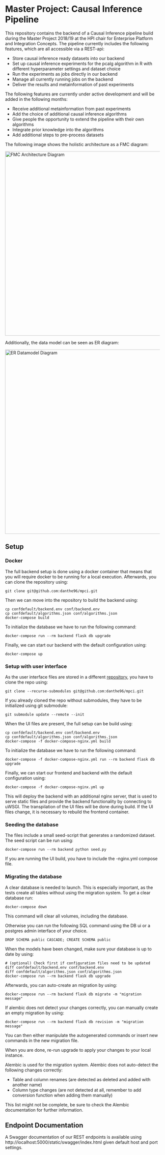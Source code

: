 # Master Project: Causal Inference Pipeline

This repository contains the backend of a Causal Inference pipeline build during the Master Project 2018/19 at the HPI chair for Enterprise Platform and Integration Concepts. The pipeline currently includes the following features, which are all accessible via a REST-api:

- Store causal inference ready datasets into our backend
- Set up causal inference experiments for the pcalg algorithm in R with different hyperparameter settings and dataset choice
- Run the experiments as jobs directly in our backend
- Manage all currently running jobs on the backend
- Deliver the results and metainformation of past experiments 

The following features are currently under active development and will be added in the following months:

- Receive additional metainformation from past experiments
- Add the choice of additional causal inference algorithms
- Give people the opportunity to extend the pipeline with their own algorithms 
- Integrate prior knowledge into the algorithms
- Add additional steps to pre-process datasets

The following image shows the holistic architecture as a FMC diagram:

<img src="https://user-images.githubusercontent.com/8962207/50157097-d2869800-02d0-11e9-9c15-299442846712.png" width="600" title="FMC Architecture Diagram">

Additionally, the data model can be seen as ER diagram:

<img src="https://user-images.githubusercontent.com/8962207/50157111-e03c1d80-02d0-11e9-80a9-96d301355201.png" width="600" title="ER Datamodel Diagram">

## Setup

### Docker

The full backend setup is done using a docker container that means that you will require docker to be running for a local execution. Afterwards, you can clone the repository using:

```
git clone git@github.com:danthe96/mpci.git
```

Then we can move into the repository to build the backend using:

```
cp confdefault/backend.env conf/backend.env
cp confdefault/algorithms.json conf/algorithms.json
docker-compose build
```

To initialize the database we have to run the following command:
```
docker-compose run --rm backend flask db upgrade
```
Finally, we can start our backend with the default configuration using:
```
docker-compose up
```

### Setup with user interface

As the user interface files are stored in a different [repository](https://github.com/VictorKuenstler/mpci-frontend),
you have to clone the repo using:

```
git clone --recurse-submodules git@github.com:danthe96/mpci.git
```

If you already cloned the repo without submodules, they have to be initialized using git submodule:

```
git submodule update --remote --init 
```

When the UI files are present, the full setup can be build using:
```
cp confdefault/backend.env conf/backend.env
cp confdefault/algorithms.json conf/algorithms.json
docker-compose -f docker-compose-nginx.yml build
```

To initialize the database we have to run the following command:
```
docker-compose -f docker-compose-nginx.yml run --rm backend flask db upgrade
```

Finally, we can start our frontend and backend with the default configuration using:
```
docker-compose -f docker-compose-nginx.yml up
```
This will deploy the backend with an additional nginx server, that is used
to serve static files and provide the backend functionality by connecting to uWSGI.
The transpilation of the UI files will be done during build. If the UI files change,
it is necessary to rebuild the frontend container.

### Seeding the database
The files include a small seed-script that generates a randomized dataset.
The seed script can be run using:

```
docker-compose run --rm backend python seed.py
```

If you are running the UI build, you have to include the -nginx.yml compose file.

### Migrating the database


A clear database is needed to launch. This is especially important,
as the tests create all tables without using the migration system.
To get a clear database run:
```
docker-compose down
```
This command will clear all volumes, including the database.

Otherwise you can run the following SQL command using the DB ui or a postgres 
admin interface of your choice.
```
DROP SCHEMA public CASCADE; CREATE SCHEMA public 
```

When the models have been changed, make sure your database is up to date by using:
```
# (optional) Check first if configuration files need to be updated
diff confdefault/backend.env conf/backend.env
diff confdefault/algorithms.json conf/algorithms.json
docker-compose run --rm backend flask db upgrade
```

Afterwards, you can auto-create an migration by using:
```
docker-compose run --rm backend flask db migrate -m "migration message"
```
If alembic does not detect your changes correctly, you can manually create
an empty migration by using:
```
docker-compose run --rm backend flask db revision -m "migration message"
```

You can then either manipulate the autogenerated commands or insert new commands
in the new migration file.

When you are done, re-run upgrade to apply your changes to your local instance.

Alembic is used for the migration system. Alembic does not auto-detect the following changes correctly:
- Table and column renames (are detected as deleted and added with another name)
- Column type changes (are not detected at all, remember to add conversion function when adding them manually)

This list might not be complete, be sure to check the Alembic documentation for further information.

## Endpoint Documentation

A Swagger documentation of our REST endpoints is available using
http://localhost:5000/static/swagger/index.html
given default host and port settings.
